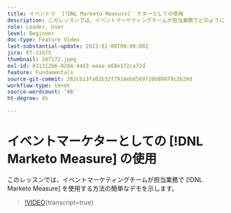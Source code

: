 ```yaml
---
title: イベントマ  [!DNL Marketo Measure]  ケターとしての使用
description: このレッスンでは、イベントマーケティングチームが担当業務でどのように  [!DNL Marketo Measure]  用するかを簡単に説明します。
role: Leader, User
level: Beginner
doc-type: Feature Video
last-substantial-update: 2023-01-06T00:00:00Z
jira: KT-11675
thumbnail: 347172.jpeg
exl-id: 811312b6-02d4-44d3-aeaa-e68e172ca72d
feature: Fundamentals
source-git-commit: 262cb13fa02b32f7918ebd569720b80078c2b28d
workflow-type: tm+mt
source-wordcount: '46'
ht-degree: 4%

---
```


# イベントマーケターとしての [!DNL Marketo Measure] の使用

このレッスンでは、イベントマーケティングチームが担当業務で [!DNL Marketo Measure] を使用する方法の簡単なデモを示します。

>[!VIDEO](https://video.tv.adobe.com/v/347172/?learn=on){transcript=true}
